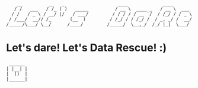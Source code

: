 ```
    __          __   _                    ____             ____       
   / /   ___   / /_ ( )   _____          / __ \  ____ _   / __ \  ___ 
  / /   / _ \ / __/ |/   / ___/         / / / / / __ `/  / /_/ / / _ \
 / /___/  __// /_       (__  )         / /_/ / / /_/ /  / _, _/ /  __/
/_____/\___/ \__/      /____/         /_____/  \__,_/  /_/ |_|  \___/ 

```                                                                     
# Let's dare! Let's Data Rescue! :)
```
 ______
| |__| |
|  ()  |
|______|
```